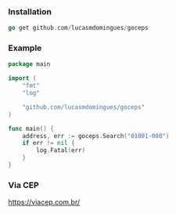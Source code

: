 ### Installation

```go
go get github.com/lucasmdomingues/goceps
```

### Example

```go
package main

import (
	"fmt"
	"log"

	"github.com/lucasmdomingues/goceps"
)

func main() {
	address, err := goceps.Search("01001-000")
	if err != nil {
		log.Fatal(err)
	}
}
```
### Via CEP
https://viacep.com.br/

